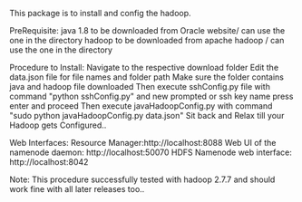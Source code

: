 This package is to install and config the hadoop.

PreRequisite:
  java 1.8 to be downloaded from Oracle website/ can use the one in the directory
  hadoop to be downloaded from apache hadoop / can use the one in the directory
  
Procedure to Install:
  Navigate to the respective download folder
  Edit the data.json file for file names and folder path
  Make sure the folder contains java and hadoop file downloaded
  Then execute sshConfig.py file with command "python sshConfig.py" and new prompted or ssh key name press enter and proceed
  Then execute javaHadoopConfig.py with command "sudo python javaHadoopConfig.py data.json"
  Sit back and Relax till your Hadoop gets Configured..
  
  Web Interfaces:
    Resource Manager:http://localhost:8088
    Web UI of the namenode daemon: http://localhost:50070
    HDFS Namenode web interface: http://localhost:8042
    
Note:
  This procedure successfully tested with hadoop 2.7.7 and should work fine with all later releases too..
